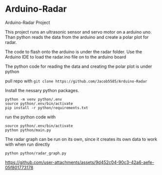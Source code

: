 # Arduino-Radar
Arduino-Radar Project

This project runs an ultrasonic sensor and servo motor on a arduino uno.
Than python reads the data from the arduino and create a polar plot for radar.

The code to flash onto the arduino is under the radar folder.
Use the Arduino IDE to load the radar.ino file on to the arduino board

<insert diagram of arduino setup>

<add in assembly code and commands to flash it onto the arduino>

The python code for reading the data and creating the polar plot is under python

pull repo with 
```git clone https://github.com/Jacob5585/Arduino-Radar```

Install the nessary python packages.
```
python -m venv python/.env
source python/.env/bin/activate
pip install -r python/requirements.txt
```

run the python code with
```
source python/.env/bin/activate
python python/main.py
```

The radar graph can be run on its own, since it creates its own data to work with when run directly
```
python python/radar_graph.py
```

https://github.com/user-attachments/assets/9d452c04-90c3-42a6-aefe-05f801773178
